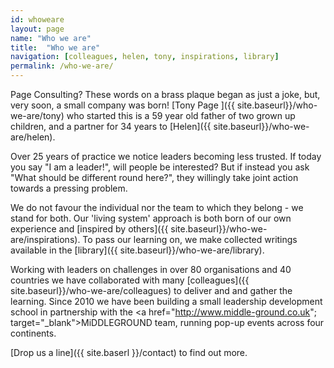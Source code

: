 ```yaml
---
id: whoweare
layout: page
name: "Who we are"
title:  "Who we are"
navigation: [colleagues, helen, tony, inspirations, library]
permalink: /who-we-are/
---
```


Page Consulting? These words on a brass plaque began as just a joke, but, very soon, a small company was born! [Tony Page ]({{ site.baseurl}}/who-we-are/tony) who started this is a 59 year old father of two grown up children, and a partner for 34 years to [Helen]({{ site.baseurl}}/who-we-are/helen). 

Over 25 years of practice we notice leaders becoming less trusted. If today you say "I am a leader!", will people be interested? But if instead you ask "What should be different round here?", they willingly take joint action towards a pressing problem. 

We do not favour the individual nor the team to which they belong - we stand for both. Our 'living system' approach is both born of our own experience and [inspired by others]({{ site.baseurl}}/who-we-are/inspirations). To pass our learning on, we make collected writings available in the [library]({{ site.baseurl}}/who-we-are/library).

Working with leaders on challenges in over 80 organisations and 40 countries we have collaborated with many [colleagues]({{ site.baseurl}}/who-we-are/colleagues) to deliver and and gather the learning. Since 2010 we have been building a small leadership development school in partnership with the <a href="http://www.middle-ground.co.uk"; target="_blank">MiDDLEGROUND</a> team, running pop-up events across four continents. 

[Drop us a line]({{ site.baserl }}/contact) to find out more. 


